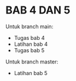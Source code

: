 # BAB 4 DAN 5
Untuk branch main:
- Tugas bab 4
- Latihan bab 4
- Tugas bab 5

Untuk branch master:
- Latihan bab 5

